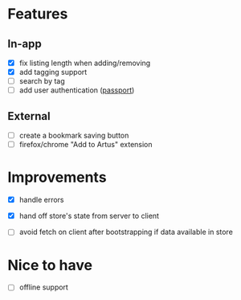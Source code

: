 # Features

## In-app

- [x] fix listing length when adding/removing
- [x] add tagging support
 - [ ] search by tag
- [ ] add user authentication ([passport](https://github.com/jaredhanson/passport))

## External

- [ ] create a bookmark saving button
- [ ] firefox/chrome "Add to Artus" extension

# Improvements

- [x] handle errors

- [x] hand off store's state from server to client
 - [ ] avoid fetch on client after bootstrapping if data available in store

# Nice to have

- [ ] offline support
